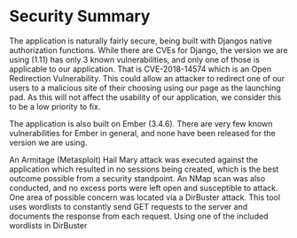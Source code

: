 # Security Summary

The application is naturally fairly secure, being built with Djangos native authorization functions. While there are CVEs for Django, the version we are using (1.11) has only 3 known vulnerabilities, and only one of those is applicable to our application. That is CVE-2018-14574 which is an Open Redirection Vulnerability. This could allow an attacker to redirect one of our users to a malicious site of their choosing using our page as the launching pad. As this will not affect the usability of our application, we consider this to be a low priority to fix.

The application is also built on Ember (3.4.6). There are very few known vulnerabilities for Ember in general, and none have been released for the version we are using.

An Armitage (Metasploit) Hail Mary attack was executed against the application which resulted in no sessions being created, which is the best outcome possible from a security standpoint. An NMap scan was also conducted, and no excess ports were left open and susceptible to attack. One area of possible concern was located via a DirBuster attack. This tool uses wordlists to constantly send GET requests to the server and documents the response from each request. Using one of the included wordlists in DirBuster
